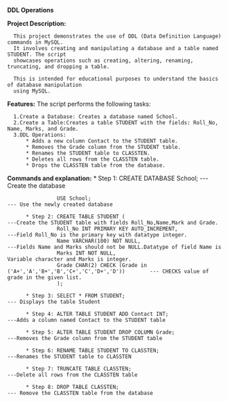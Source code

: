 **DDL Operations**

**Project Description:**
      
      This project demonstrates the use of DDL (Data Definition Language) commands in MySQL. 
      It involves creating and manipulating a database and a table named STUDENT. The script 
      showcases operations such as creating, altering, renaming, truncating, and dropping a table.
      
      This is intended for educational purposes to understand the basics of database manipulation 
      using MySQL.

**Features:**
      The script performs the following tasks:

      1.Create a Database: Creates a database named School.
      2.Create a Table:Creates a table STUDENT with the fields: Roll_No, Name, Marks, and Grade.
      3.DDL Operations:
          * Adds a new column Contact to the STUDENT table.
          * Removes the Grade column from the STUDENT table.
          * Renames the STUDENT table to CLASSTEN.
          * Deletes all rows from the CLASSTEN table.
          * Drops the CLASSTEN table from the database.
          
**Commands and explanation:**
          * Step 1: CREATE DATABASE School;                                                     ---Create the database
                  
                    USE School;                                                                 --- Use the newly created database

          * Step 2: CREATE TABLE STUDENT (                                                      ---Create the STUDENT table with fields Roll_No,Name,Mark and Grade.
                    Roll_No INT PRIMARY KEY AUTO_INCREMENT,                                     ---Field Roll_No is the primary key with datatype integer.
                    Name VARCHAR(100) NOT NULL,                                                 ---Fields Name and Marks should not be NULL.Datatype of field Name is
                    Marks INT NOT NULL,                                                            Variable character and Marks is integer. 
                    Grade CHAR(2) CHECK (Grade in ('A+','A','B+','B','C+','C','D+','D'))        --- CHECKS value of grade in the given list.
                    );

          * Step 3: SELECT * FROM STUDENT;                                                      --- Displays the table Student

          * Step 4: ALTER TABLE STUDENT ADD Contact INT;                                       ---Adds a column named Contact to the STUDENT table

          * Step 5: ALTER TABLE STUDENT DROP COLUMN Grade;                                     ---Removes the Grade column from the STUDENT table

          * Step 6: RENAME TABLE STUDENT TO CLASSTEN;                                          ---Renames the STUDENT table to CLASSTEN

          * Step 7: TRUNCATE TABLE CLASSTEN;                                                   ---Delete all rows from the CLASSTEN table

          * Step 8: DROP TABLE CLASSTEN;                                                       --- Remove the CLASSTEN table from the database




